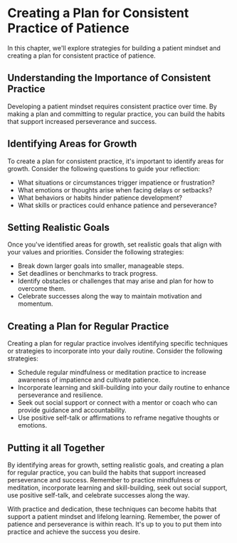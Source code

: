 # Creating a Plan for Consistent Practice of Patience

In this chapter, we'll explore strategies for building a patient mindset and creating a plan for consistent practice of patience.

Understanding the Importance of Consistent Practice
---------------------------------------------------

Developing a patient mindset requires consistent practice over time. By making a plan and committing to regular practice, you can build the habits that support increased perseverance and success.

Identifying Areas for Growth
----------------------------

To create a plan for consistent practice, it's important to identify areas for growth. Consider the following questions to guide your reflection:

* What situations or circumstances trigger impatience or frustration?
* What emotions or thoughts arise when facing delays or setbacks?
* What behaviors or habits hinder patience development?
* What skills or practices could enhance patience and perseverance?

Setting Realistic Goals
-----------------------

Once you've identified areas for growth, set realistic goals that align with your values and priorities. Consider the following strategies:

* Break down larger goals into smaller, manageable steps.
* Set deadlines or benchmarks to track progress.
* Identify obstacles or challenges that may arise and plan for how to overcome them.
* Celebrate successes along the way to maintain motivation and momentum.

Creating a Plan for Regular Practice
------------------------------------

Creating a plan for regular practice involves identifying specific techniques or strategies to incorporate into your daily routine. Consider the following strategies:

* Schedule regular mindfulness or meditation practice to increase awareness of impatience and cultivate patience.
* Incorporate learning and skill-building into your daily routine to enhance perseverance and resilience.
* Seek out social support or connect with a mentor or coach who can provide guidance and accountability.
* Use positive self-talk or affirmations to reframe negative thoughts or emotions.

Putting it all Together
-----------------------

By identifying areas for growth, setting realistic goals, and creating a plan for regular practice, you can build the habits that support increased perseverance and success. Remember to practice mindfulness or meditation, incorporate learning and skill-building, seek out social support, use positive self-talk, and celebrate successes along the way.

With practice and dedication, these techniques can become habits that support a patient mindset and lifelong learning. Remember, the power of patience and perseverance is within reach. It's up to you to put them into practice and achieve the success you desire.

